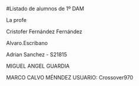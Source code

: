 #Listado de alumnos de 1º DAM

La profe

Cristofer Fernández Fernández

Alvaro.Escribano

Adrian Sanchez - S21815

MIGUEL ANGEL GUARDIA


MARCO CALVO MÉNNDEZ USUARIO: Crossover970
